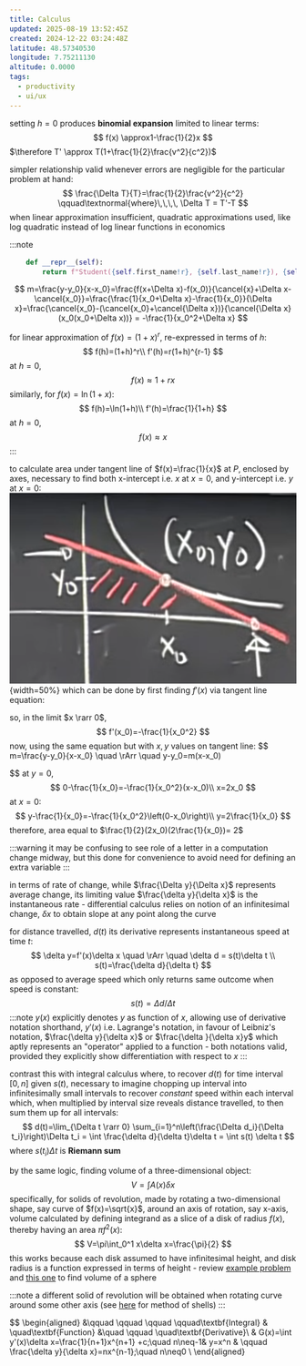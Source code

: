 ```yaml
---
title: Calculus
updated: 2025-08-19 13:52:45Z
created: 2024-12-22 03:24:48Z
latitude: 48.57340530
longitude: 7.75211130
altitude: 0.0000
tags:
  - productivity
  - ui/ux
---
```




setting $h=0$ produces **binomial expansion** limited to linear terms:
$$
f(x) \approx1-\frac{1}{2}x
$$
$\therefore T' \approx T(1+\frac{1}{2}\frac{v^2}{c^2})$

simpler relationship valid whenever errors are negligible for the particular problem at hand:
$$
\frac{\Delta T}{T}=\frac{1}{2}\frac{v^2}{c^2} \qquad\textnormal{where}\,\,\,\, \Delta T = T'-T
$$
when linear approximation insufficient, quadratic approximations used, like log quadratic instead of log linear functions in economics

:::note

```python
    def __repr__(self):
        return f"Student({self.first_name!r}, {self.last_name!r}), {self.last_name!r})"
```
$$
m=\frac{y-y_0}{x-x_0}=\frac{f(x+\Delta x)-f(x_0)}{\cancel{x}+\Delta x-\cancel{x_0}}=\frac{\frac{1}{x_0+\Delta x}-\frac{1}{x_0}}{\Delta x}=\frac{\cancel{x_0}-(\cancel{x_0}+\cancel{\Delta x})}{\cancel{\Delta x}(x_0(x_0+\Delta x))} = -\frac{1}{x_0^2+\Delta x}
$$

for linear approximation of $f(x)=(1+x)^r$, re-expressed in terms of $h$:
$$
f(h)=(1+h)^r\\
f'(h)=r(1+h)^{r-1}
$$
at $h=0$,
$$
f(x) \approx 1+rx
$$
similarly, for $f(x)=\ln(1+x)$:
$$
f(h)=\ln(1+h)\\
f'(h)=\frac{1}{1+h}
$$
at $h=0$,
$$
f(x) \approx x
$$
:::

to calculate area under tangent line of $f(x)=\frac{1}{x}$ at $P$, enclosed by axes, necessary to find both x-intercept i.e. $x$ at $x=0$, and y-intercept i.e. $y$ at $x=0$:
![](../_resources/Screenshot_20250105_174757.png){width=50%}
which can be done by first finding $f'(x)$ via tangent line equation:

so, in the limit $x \rarr 0$,
$$
f'(x_0)=-\frac{1}{x_0^2}
$$
now, using the same equation but with $x,y$ values on tangent line:
$$
m=\frac{y-y_0}{x-x_0} \quad \rArr \quad  y-y_0=m(x-x_0)

$$
at $y=0$,
$$
0-\frac{1}{x_0}=-\frac{1}{x_0^2}(x-x_0)\\
x=2x_0
$$
at $x=0$:
$$
y-\frac{1}{x_0}=-\frac{1}{x_0^2}\left(0-x_0\right)\\
y=2\frac{1}{x_0}
$$
therefore, area equal to $\frac{1}{2}(2x_0)(2\frac{1}{x_0})= 2$

:::warning
it may be confusing to see role of a letter in a computation change midway, but this done for convenience to avoid need for defining an extra variable
:::

in terms of rate of change, while $\frac{\Delta y}{\Delta x}$ represents average change, its limiting value $\frac{\delta y}{\delta x}$ is the instantaneous rate - differential calculus relies on notion of an infinitesimal change, $\delta x$ to obtain slope at any point along the curve

for distance travelled, $d(t)$ its derivative represents instantaneous speed at time $t$:
$$
\delta y=f'(x)\delta x \quad \rArr \quad \delta d = s(t)\delta t  \\
s(t)=\frac{\delta d}{\delta t}
$$
as opposed to average speed which only returns same outcome when speed is constant:
$$
s(t)= \Delta d/ \Delta t
$$
:::note
$y(x)$ explicitly denotes $y$ as function of $x$, allowing use of derivative notation shorthand, $y'(x)$ i.e. Lagrange's notation, in favour of Leibniz's notation, $\frac{\delta y}{\delta x}$ or $\frac{\delta }{\delta x}y$ which aptly represents an "operator" applied to a function - both notations valid, provided they explicitly show differentiation with respect to $x$
:::

contrast this with integral calculus where, to recover $d(t)$ for time interval $[0,n]$ given $s(t)$, necessary to imagine chopping up interval into infinitesimally small intervals to recover *constant* speed within each interval which, when multiplied by interval size reveals distance travelled, to then sum them up for all intervals:
$$
d(t)=\lim_{\Delta t \rarr 0} \sum_{i=1}^n\left(\frac{\Delta d_i}{\Delta t_i}\right)\Delta t_i = \int \frac{\delta d}{\delta t}\delta t = \int s(t) \delta t
$$
where $s(t_i)\Delta t$ is **Riemann sum**

by the same logic, finding volume of a three-dimensional object:
$$
V = \int A(x) \delta x
$$
specifically, for solids of revolution, made by rotating a two-dimensional shape, say curve of $f(x)=\sqrt{x}$, around an axis of rotation, say x-axis, volume calculated by defining integrand as a slice of a disk of radius $f(x)$, thereby having an area $\pi f^2(x)$:
$$
V=\pi\int_0^1 x\delta x=\frac{\pi}{2}
$$
this works because each disk assumed to have infinitesimal height, and disk radius is a function expressed in terms of height - review [example problem](https://www.youtube.com/watch?v=Lbg1M0PTy1A) and [this one](https://youtu.be/ShGBRUx2ub8?list=PL590CCC2BC5AF3BC1&t=591) to find volume of a sphere

:::note
a different solid of revolution will be obtained when rotating curve around some other axis (see [here](https://youtu.be/ShGBRUx2ub8?list=PL590CCC2BC5AF3BC1&t=1270) for method of shells)
:::

$$
\begin{aligned}
&\qquad \qquad \qquad \qquad\textbf{Integral} & \quad\textbf{Function} &\quad \qquad \quad\textbf{Derivative}\\
& G(x)=\int y'(x)\delta x=\frac{1}{n+1}x^{n+1} +c;\quad n\neq-1&   y=x^n &  \qquad \frac{\delta y}{\delta x}=nx^{n-1};\quad n\neq0 \\
\end{aligned}
